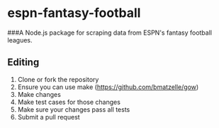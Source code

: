 # espn-fantasy-football
###A Node.js package for scraping data from ESPN's fantasy football leagues.

## Editing
1. Clone or fork the repository
2. Ensure you can use make (https://github.com/bmatzelle/gow)
3. Make changes
4. Make test cases for those changes
5. Make sure your changes pass all tests
6. Submit a pull request
